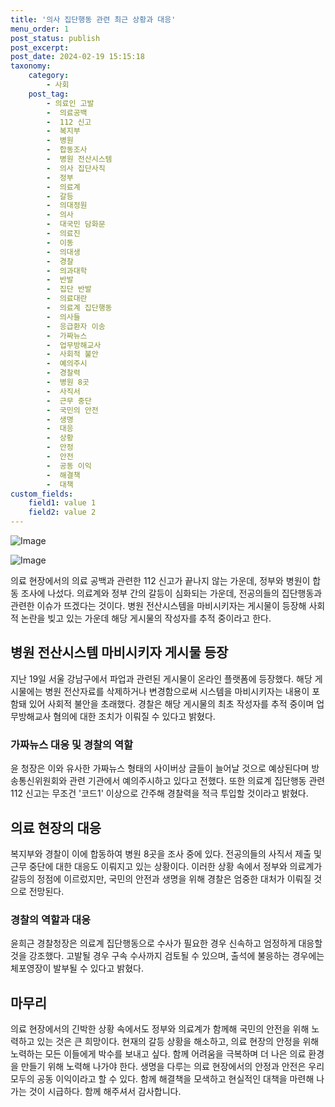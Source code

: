 ```yaml
---
title: '의사 집단행동 관련 최근 상황과 대응'
menu_order: 1
post_status: publish
post_excerpt: 
post_date: 2024-02-19 15:15:18
taxonomy:
    category:
        - 사회
    post_tag:
        - 의료인 고발
        -  의료공백
        -  112 신고
        -  복지부
        -  병원
        -  합동조사
        -  병원 전산시스템
        -  의사 집단사직
        -  정부
        -  의료계
        -  갈등
        -  의대정원
        -  의사
        -  대국민 담화문
        -  의료진
        -  이동
        -  의대생
        -  경찰
        -  의과대학
        -  반발
        -  집단 반발
        -  의료대란
        -  의료계 집단행동
        -  의사들
        -  응급환자 이송
        -  가짜뉴스
        -  업무방해교사
        -  사회적 불안
        -  예의주시
        -  경찰력
        -  병원 8곳
        -  사직서
        -  근무 중단
        -  국민의 안전
        -  생명
        -  대응
        -  상황
        -  안정
        -  안전
        -  공동 이익
        -  해결책
        -  대책
custom_fields:
    field1: value 1
    field2: value 2
---
```


![Image](https://imgnews.pstatic.net/image/001/2024/02/19/PYH2024021806610001300_P4_20240219121010249.jpg?type=w647)

![Image](https://imgnews.pstatic.net/image/001/2024/02/19/PYH2024021902190001301_P4_20240219121010252.jpg?type=w647)

의료 현장에서의 의료 공백과 관련한 112 신고가 끝나지 않는 가운데, 정부와 병원이 합동 조사에 나섰다. 의료계와 정부 간의 갈등이 심화되는 가운데, 전공의들의 집단행동과 관련한 이슈가 뜨겠다는 것이다. 병원 전산시스템을 마비시키자는 게시물이 등장해 사회적 논란을 빚고 있는 가운데 해당 게시물의 작성자를 추적 중이라고 한다.
## 병원 전산시스템 마비시키자 게시물 등장
지난 19일 서울 강남구에서 파업과 관련된 게시물이 온라인 플랫폼에 등장했다. 해당 게시물에는 병원 전산자료를 삭제하거나 변경함으로써 시스템을 마비시키자는 내용이 포함돼 있어 사회적 불안을 초래했다. 경찰은 해당 게시물의 최초 작성자를 추적 중이며 업무방해교사 혐의에 대한 조치가 이뤄질 수 있다고 밝혔다.
### 가짜뉴스 대응 및 경찰의 역할
윤 청장은 이와 유사한 가짜뉴스 형태의 사이버상 글들이 늘어날 것으로 예상된다며 방송통신위원회와 관련 기관에서 예의주시하고 있다고 전했다. 또한 의료계 집단행동 관련 112 신고는 무조건 '코드1' 이상으로 간주해 경찰력을 적극 투입할 것이라고 밝혔다.
## 의료 현장의 대응
복지부와 경찰이 이에 합동하여 병원 8곳을 조사 중에 있다. 전공의들의 사직서 제출 및 근무 중단에 대한 대응도 이뤄지고 있는 상황이다. 이러한 상황 속에서 정부와 의료계가 갈등의 정점에 이르렀지만, 국민의 안전과 생명을 위해 경찰은 엄중한 대처가 이뤄질 것으로 전망된다.
### 경찰의 역할과 대응
윤희근 경찰청장은 의료계 집단행동으로 수사가 필요한 경우 신속하고 엄정하게 대응할 것을 강조했다. 고발될 경우 구속 수사까지 검토될 수 있으며, 출석에 불응하는 경우에는 체포영장이 발부될 수 있다고 밝혔다.
## 마무리
의료 현장에서의 긴박한 상황 속에서도 정부와 의료계가 함께해 국민의 안전을 위해 노력하고 있는 것은 큰 희망이다. 현재의 갈등 상황을 해소하고, 의료 현장의 안정을 위해 노력하는 모든 이들에게 박수를 보내고 싶다. 함께 어려움을 극복하며 더 나은 의료 환경을 만들기 위해 노력해 나가야 한다. 생명을 다루는 의료 현장에서의 안정과 안전은 우리 모두의 공동 이익이라고 할 수 있다. 함께 해결책을 모색하고 현실적인 대책을 마련해 나가는 것이 시급하다. 함께 해주셔서 감사합니다.
